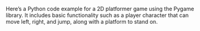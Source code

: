 Here’s a Python code example for a 2D platformer game using the Pygame library. It includes basic functionality such as a player character that can move left, right, and jump, along with a platform to stand on.
